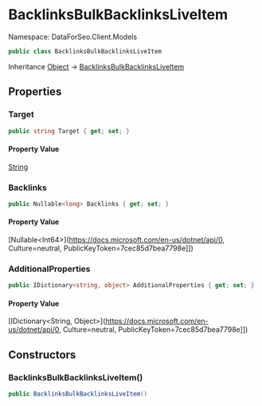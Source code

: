 # BacklinksBulkBacklinksLiveItem

Namespace: DataForSeo.Client.Models

```csharp
public class BacklinksBulkBacklinksLiveItem
```

Inheritance [Object](https://docs.microsoft.com/en-us/dotnet/api/Object) → [BacklinksBulkBacklinksLiveItem](./BacklinksBulkBacklinksLiveItem.md)

## Properties

### **Target**

```csharp
public string Target { get; set; }
```

#### Property Value

[String](https://docs.microsoft.com/en-us/dotnet/api/String)<br>

### **Backlinks**

```csharp
public Nullable<long> Backlinks { get; set; }
```

#### Property Value

[Nullable&lt;Int64&gt;](https://docs.microsoft.com/en-us/dotnet/api/0, Culture=neutral, PublicKeyToken=7cec85d7bea7798e]])<br>

### **AdditionalProperties**

```csharp
public IDictionary<string, object> AdditionalProperties { get; set; }
```

#### Property Value

[IDictionary&lt;String, Object&gt;](https://docs.microsoft.com/en-us/dotnet/api/0, Culture=neutral, PublicKeyToken=7cec85d7bea7798e]])<br>

## Constructors

### **BacklinksBulkBacklinksLiveItem()**

```csharp
public BacklinksBulkBacklinksLiveItem()
```
